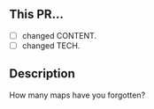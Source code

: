 ## This PR...
- [ ] changed CONTENT.
- [ ] changed TECH.

## Description
How many maps have you forgotten?